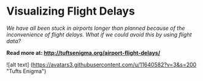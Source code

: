 # Visualizing Flight Delays

*We have all been stuck in airports longer than planned because of the inconvenience of flight delays. What if we could avoid this by using flight data?*

**Read more at: http://tuftsenigma.org/airport-flight-delays/**

![alt text] (https://avatars3.githubusercontent.com/u/11640582?v=3&s=200 "Tufts Enigma")
